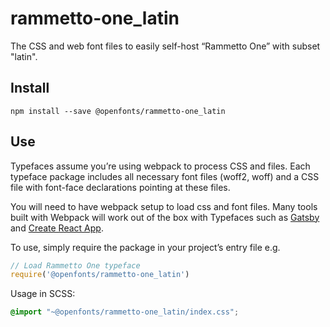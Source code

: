 
# rammetto-one_latin

The CSS and web font files to easily self-host “Rammetto One” with subset "latin".

## Install

`npm install --save @openfonts/rammetto-one_latin`

## Use

Typefaces assume you’re using webpack to process CSS and files. Each typeface
package includes all necessary font files (woff2, woff) and a CSS file with
font-face declarations pointing at these files.

You will need to have webpack setup to load css and font files. Many tools built
with Webpack will work out of the box with Typefaces such as [Gatsby](https://github.com/gatsbyjs/gatsby)
and [Create React App](https://github.com/facebookincubator/create-react-app).

To use, simply require the package in your project’s entry file e.g.

```javascript
// Load Rammetto One typeface
require('@openfonts/rammetto-one_latin')
```

Usage in SCSS:
```scss
@import "~@openfonts/rammetto-one_latin/index.css";
```
